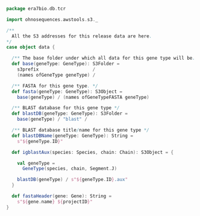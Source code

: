 
```scala
package era7bio.db.tcr

import ohnosequences.awstools.s3._

/**
  All the S3 addresses for this release data are here.
*/
case object data {

  /** The base folder under which all data for this gene type will be. */
  def base(geneType: GeneType): S3Folder =
    s3prefix                    /
    (names ofGeneType geneType) /

  /** FASTA for this gene type. */
  def fasta(geneType: GeneType): S3Object =
    base(geneType) / (names ofGeneTypeFASTA geneType)

  /** BLAST database for this gene type */
  def blastDB(geneType: GeneType): S3Folder =
    base(geneType) / "blast" /

  /** BLAST database title/name for this gene type */
  def blastDBName(geneType: GeneType): String =
    s"${geneType.ID}"

  def igblastAux(species: Species, chain: Chain): S3Object = {

    val geneType =
      GeneType(species, chain, Segment.J)

    blastDB(geneType) / s"${geneType.ID}.aux"
  }

  def fastaHeader(gene: Gene): String =
    s"${gene.name} ${projectID}"
}

```




[test/scala/humanTRA.scala]: ../../test/scala/humanTRA.scala.md
[test/scala/outputData.scala]: ../../test/scala/outputData.scala.md
[test/scala/dataGeneration.scala]: ../../test/scala/dataGeneration.scala.md
[test/scala/genericTests.scala]: ../../test/scala/genericTests.scala.md
[test/scala/inputData.scala]: ../../test/scala/inputData.scala.md
[test/scala/io.scala]: ../../test/scala/io.scala.md
[test/scala/humanTRB.scala]: ../../test/scala/humanTRB.scala.md
[main/scala/package.scala]: package.scala.md
[main/scala/model.scala]: model.scala.md
[main/scala/names.scala]: names.scala.md
[main/scala/data.scala]: data.scala.md